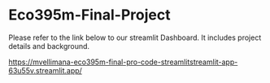 # Eco395m-Final-Project

Please refer to the link below to our streamlit Dashboard. It includes project details and background.


https://mvellimana-eco395m-final-pro-code-streamlitstreamlit-app-63u55v.streamlit.app/

